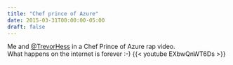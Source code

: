 ```yaml
---
title: "Chef prince of Azure"
date: 2015-03-31T00:00:00-05:00
draft: false
---
```


Me and <a href="https://twitter.com/trevorghess" target=_blank>@TrevorHess</a> in a Chef Prince of Azure rap video.</br>
What happens on the internet is forever :-)
{{< youtube EXbwQnWT6Ds >}}
